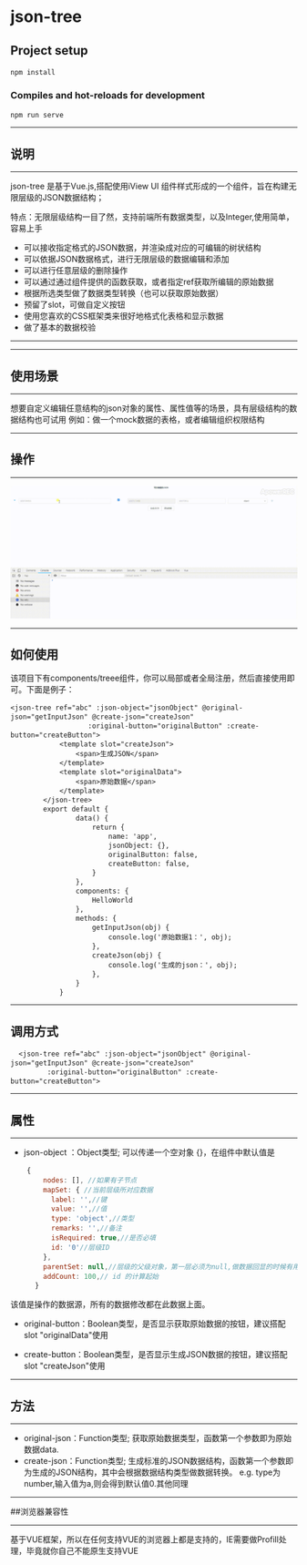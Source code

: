 # json-tree

## Project setup
```
npm install
```

### Compiles and hot-reloads for development
```
npm run serve
```



----

## 说明

----
json-tree 是基于Vue.js,搭配使用iView UI 组件样式形成的一个组件，旨在构建无限层级的JSON数据结构；

特点：无限层级结构一目了然，支持前端所有数据类型，以及Integer,使用简单，容易上手
- 可以接收指定格式的JSON数据，并渲染成对应的可编辑的树状结构
- 可以依据JSON数据格式，进行无限层级的数据编辑和添加
- 可以进行任意层级的删除操作
- 可以通过通过组件提供的函数获取，或者指定ref获取所编辑的原始数据
- 根据所选类型做了数据类型转换（也可以获取原始数据）
- 预留了slot，可做自定义按钮
- 使用您喜欢的CSS框架类来很好地格式化表格和显示数据
- 做了基本的数据校验
----
----

## 使用场景 

----
想要自定义编辑任意结构的json对象的属性、属性值等的场景，具有层级结构的数据结构也可试用
    例如：做一个mock数据的表格，或者编辑组织权限结构

----


## 操作

----
![image](https://github.com/ThingsChange/JsonTree/blob/master/src/assets/20181112_154556.gif)

----

## 如何使用



该项目下有components/treee组件，你可以局部或者全局注册，然后直接使用即可。下面是例子：
``` vue
<json-tree ref="abc" :json-object="jsonObject" @original-json="getInputJson" @create-json="createJson"
                   :original-button="originalButton" :create-button="createButton">
            <template slot="createJson">
                <span>生成JSON</span>
            </template>
            <template slot="originalData">
                <span>原始数据</span>
            </template>
        </json-tree>
        export default {
                data() {
                    return {
                        name: 'app',
                        jsonObject: {},
                        originalButton: false,
                        createButton: false,
                    }
                },
                components: {
                    HelloWorld
                },
                methods: {
                    getInputJson(obj) {
                        console.log('原始数据1：', obj);
                    },
                    createJson(obj) {
                        console.log('生成的json：', obj);
                    },
                }
            }
```

----

##  调用方式
      <json-tree ref="abc" :json-object="jsonObject" @original-json="getInputJson" @create-json="createJson"
             :original-button="originalButton" :create-button="createButton">
 -----
 
             
## 属性


----
- json-object ：Object类型; 可以传递一个空对象 {}，在组件中默认值是
``` js
    {
        nodes: [], //如果有子节点
        mapSet: { //当前层级所对应数据
          label: '',//键
          value: '',//值
          type: 'object',//类型
          remarks: '',//备注
          isRequired: true,//是否必填
          id: '0'//层级ID
        },
        parentSet: null,//层级的父级对象，第一层必须为null,做数据回显的时候有用
        addCount: 100,// id 的计算起始
      }
``` 
  该值是操作的数据源，所有的数据修改都在此数据上面。
  

- original-button：Boolean类型，是否显示获取原始数据的按钮，建议搭配 slot "originalData"使用


- create-button：Boolean类型，是否显示生成JSON数据的按钮，建议搭配 slot "createJson"使用


----
## 方法


----
- original-json：Function类型; 获取原始数据类型，函数第一个参数即为原始数据data.
- create-json：Function类型; 生成标准的JSON数据结构，函数第一个参数即为生成的JSON结构，其中会根据数据结构类型做数据转换。
   e.g. type为number,输入值为a,则会得到默认值0.其他同理

----

##浏览器兼容性

----
基于VUE框架，所以在任何支持VUE的浏览器上都是支持的，IE需要做Profill处理，毕竟就你自己不能原生支持VUE

